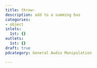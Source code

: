 ```yaml
---
title: throw~
description: add to a summing bus
categories:
- object
inlets:
  1st: {}
outlets:
  1st: {}
draft: true
pdcategory: General Audio Manipulation

---
```

